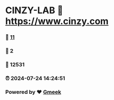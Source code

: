 # CINZY-LAB :link: https://www.cinzy.com 
### :page_facing_up: [11](https://www.cinzy.com/tag.html) 
### :speech_balloon: 2 
### :hibiscus: 12531 
### :alarm_clock: 2024-07-24 14:24:51 
### Powered by :heart: [Gmeek](https://github.com/Meekdai/Gmeek)
